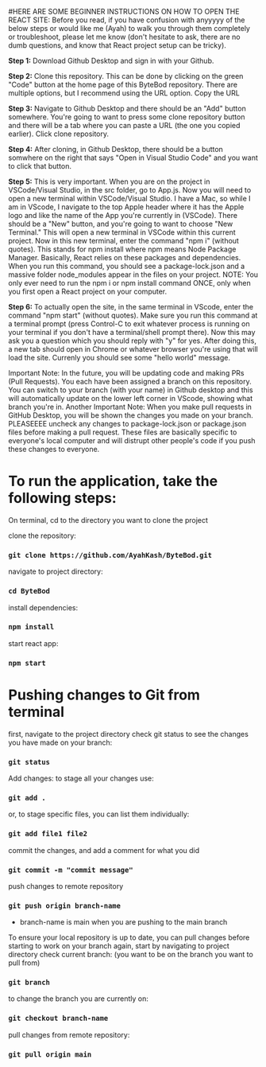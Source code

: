 #HERE ARE SOME BEGINNER INSTRUCTIONS ON HOW TO OPEN THE REACT SITE:
Before you read, if you have confusion with anyyyyy of the below steps or would like me (Ayah) to walk you through them completely or troubleshoot, please let me know (don't hesitate to ask, there are no dumb questions, and know that React project setup can be tricky).

**Step 1:** Download Github Desktop and sign in with your Github.

**Step 2:** Clone this repository. This can be done by clicking on the green "Code" button at the home page of this ByteBod repository. There are multiple options, but I recommend using the URL option. Copy the URL

**Step 3:** Navigate to Github Desktop and there should be an "Add" button somewhere. You're going to want to press some clone repository button and there will be a tab where you can paste a URL (the one you copied earlier). Click clone repository.

**Step 4:** After cloning, in Github Desktop, there should be a button somwhere on the right that says "Open in Visual Studio Code" and you want to click that button.

**Step 5:** This is very important. When you are on the project in VSCode/Visual Studio, in the src folder, go to App.js. Now you will need to open a new terminal within VSCode/Visual Studio. I have a Mac, so while I am in VScode, I navigate to the top Apple header where it has the Apple logo and like the name of the App you're currently in (VSCode). There should be a "New" button, and you're going to want to choose "New Terminal." This will open a new terminal in VSCode within this current project. Now in this new terminal, enter the command "npm i" (without quotes). This stands for npm install where npm means Node Package Manager. Basically, React relies on these packages and dependencies. When you run this command, you should see a package-lock.json and a massive folder node_modules appear in the files on your project. NOTE: You only ever need to run the npm i or npm install command ONCE, only when you first open a React project on your computer.

**Step 6:** To actually open the site, in the same terminal in VScode, enter the command "npm start" (without quotes). Make sure you run this command at a terminal prompt (press Control-C to exit whatever process is running on your terminal if you don't have a terminal/shell prompt there). Now this may ask you a question which you should reply with "y" for yes. After doing this, a new tab should open in Chrome or whatever browser you're using that will load the site. Currenly you should see some "hello world" message.

Important Note: In the future, you will be updating code and making PRs (Pull Requests). You each have been assigned a branch on this repository. You can switch to your branch (with your name) in Github desktop and this will automatically update on the lower left corner in VScode, showing what branch you're in. 
Another Important Note: When you make pull requests in GitHub Desktop, you will be shown the changes you made on your branch. PLEASEEEE uncheck any changes to package-lock.json or package.json files before making a pull request. These files are basically specific to everyone's local computer and will distrupt other people's code if you push these changes to everyone.




# To run the application, take the following steps: 

On terminal, cd to the directory you want to clone the project

clone the repository:
### `git clone https://github.com/AyahKash/ByteBod.git`
navigate to project directory:
### `cd ByteBod`
install dependencies:
### `npm install`
start react app:
### `npm start`

# Pushing changes to Git from terminal
first, navigate to the project directory
check git status to see the changes you have made on your branch:
### `git status`
Add changes:
to stage all your changes use:
### `git add .`
or, to stage specific files, you can list them individually:
### `git add file1 file2`
commit the changes, and add a comment for what you did
### `git commit -m "commit message"`
push changes to remote repository
### `git push origin branch-name`
* branch-name is main when you are pushing to the main branch

To ensure your local repository is up to date, you can pull changes before starting to work on your branch
again, start by navigating to project directory
check current branch: (you want to be on the branch you want to pull from)
### `git branch`
to change the branch you are currently on:
### `git checkout branch-name`
pull changes from remote repository:
### `git pull origin main`

